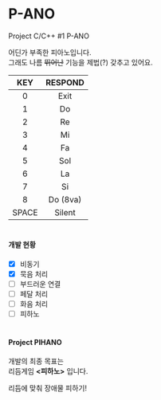   # P-ANO
  Project C/C++ #1 P-ANO  

  어딘가 부족한 피아노입니다.  
  그래도 나름 ~~뛰어난~~ 기능을 제법(?) 갖추고 있어요.
  
  |KEY|RESPOND|
  |:---:|:---:|
  |0|Exit|
  |1|Do|
  |2|Re|
  |3|Mi|
  |4|Fa|
  |5|Sol|
  |6|La|
  |7|Si|
  |8|Do (8va)|
  |SPACE|Silent|

  # 

  #### 개발 현황
  * [X] 비동기
  * [X] 묵음 처리
  * [ ] 부드러운 연결
  * [ ] 페달 처리
  * [ ] 화음 처리
  * [ ] 피하노

  # 

  #### Project PIHANO  

  개발의 최종 목표는  
  리듬게임 **<피하노>** 입니다.

  리듬에 맞춰 장애물 피하기!
